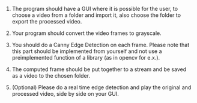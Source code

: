 
1. The program should have a GUI where it is possible for the user, to choose a video from a folder and import it, also choose the folder to export the processed video.

2. Your program should convert the video frames to grayscale.

3. You should do a Canny Edge Detection on each frame. Please note that this part should be implemented from yourself and not use a preimplemented function of a library (as in opencv for e.x.).

4. The computed frame should be put together to a stream and be saved as a video to the chosen folder.

5. (Optional) Please do a real time edge detection and play the original and processed video, side by side on your GUI.
